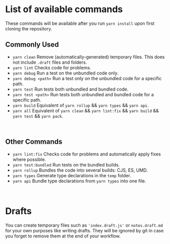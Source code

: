 # List of available commands
These commands will be available after you run `yarn install` upon first cloning the repository.

## Commonly Used
* `yarn clean` Remove (automatically-generated) temporary files. This does not include `.draft` files and folders.
* `yarn lint` Checks code for problems.
* `yarn debug` Run a test on the unbundled code only.
* `yarn debug <path>` Run a test only on the unbundled code for a specific path.
* `yarn test` Run tests both unbundled and bundled code.
* `yarn test <path>` Run tests both unbundled and bundled code for a specific path.
* `yarn build` Equivalent of `yarn rollup` && `yarn types` && `yarn api`.
* `yarn all` Equivalent of `yarn clean` && `yarn lint:fix` && `yarn build` && `yarn test` && `yarn pack`.

<br/>

## Other Commands
* `yarn lint:fix` Checks code for problems and automatically apply fixes where possible.
* `yarn test:bundled` Run tests on the bundled builds.
* `yarn rollup` Bundles the code into several builds: CJS, ES, UMD.
* `yarn types` Generate type declarations in the `temp` folder.
* `yarn api` Bundle type declarations from `yarn types` into one file.

<br/>

# Drafts
You can create temporary files such as `'index.draft.js'` or `notes.draft.md` for your own purposes like writing drafts. They will be ignored by git in case you forget to remove them at the end of your workflow.
